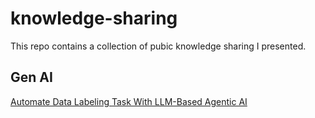 # knowledge-sharing
This repo contains a collection of pubic knowledge sharing I presented.

## Gen AI
[Automate Data Labeling Task With LLM-Based Agentic AI](./llm-agentic/data_labeler_llm_agent/README.md)